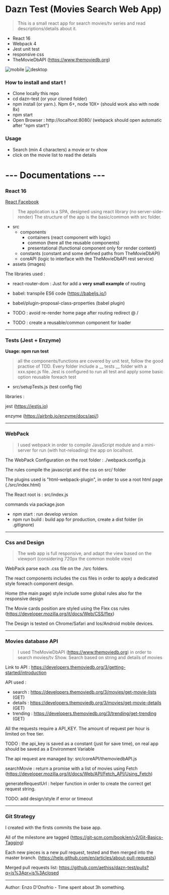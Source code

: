 # Dazn Test (Movies Search Web App)
>This is a small react app for search movies/tv series and read descriptions/details about it.
  - React 16
  - Webpack 4
  - Jest unit test
  - responsive css
  - TheMovieDbAPI (https://www.themoviedb.org)
  
![mobile](https://github.com/aethiss/dazn-test/blob/master/assets/mobile.png)
![desktop](https://github.com/aethiss/dazn-test/blob/master/assets/desktop.png)

### How to install and start !
  - Clone locally this repo
  - cd dazn-test (or your cloned folder)
  - npm install (or yarn.). Npm 6+, node 10X+ (should work also with node 8x)
  - npm start
  - Open Browser : http://localhost:8080/ (webpack should open automatic after "npm start")

### Usage
   - Search (min 4 characters) a movie or tv show
   - click on the movie list to read the details

# --- Documentations ---

### React 16
[React Facebook](https://reactjs.org/) 
> The application is a SPA, designed using react library (no server-side-render)
> The structure of the app is the basic/common with src folder.

- src
  - components
    - containers (react component with logic)
    - common (here all the reusable components)
    - presentational (functional component only for render content)
  - constants (constant and some defined paths from TheMovieDbAPI)
  - coreAPI (logic to interface with the TheMovieDbAPI rest service)
- assets (images)

The libraries used :

- react-router-dom : Just for add a **very small example** of routing
- babel: transpile ES6 code (https://babeljs.io/)
- babel/plugin-proposal-class-properties (babel plugin)

- TODO : avoid re-render home page after routing redirect @ /
- TODO : create a reusable/common component for loader
 
---------------

### Tests (Jest + Enzyme)
**Usage: npm run test**

> all the components/functions are covered by unit test, follow the good practise of TDD.
> Every folder include a __ tests __ folder with a xxx.spec.js file. 
> Jest is configured to run all test and apply some basic option reusable foreach test

- src/setupTests.js (test config file)

libraries :

jest (https://jestjs.io)

enzyme (https://airbnb.io/enzyme/docs/api/)

---------------

### WebPack

> I used webpack in order to compile JavaScript module and a mini-server for run (with hot-reloading)
> the app on localhost.

The WebPack Configuration on the root folder : ./webpack.config.js

The rules compile the javascript and the css on src/ folder

The plugins used is "html-webpack-plugin", in order to use a root html page (./src/index.html)

The React root is : src/index.js

commands via package.json

- npm start : run develop version
- npm run build : build app for production, create a dist folder (in .gitIgnore)

--------------

### Css and Design

> The web app is full responsive, and adapt the view based on the viewport (considering 720px the common mobile view)

WebPack parse each .css file on the ./src folders.

The react components includes the css files in order to apply a dedicated style foreach component design.

Home (the main page) style include some global rules also for the responsive design

The Movie cards position are styled using the Flex css rules (https://developer.mozilla.org/it/docs/Web/CSS/flex)

The Design is tested on Chrome/Safari and Ios/Android mobile devices.


-------------

### Movies database API

> I used TheMovieDbAPI (https://www.themoviedb.org) in order to search movies/tv Show. 
> Search based on string and details of movies

Link to API : https://developers.themoviedb.org/3/getting-started/introduction

API used :

- search : https://developers.themoviedb.org/3/movies/get-movie-lists (GET)
- details : https://developers.themoviedb.org/3/movies/get-movie-details (GET)
- trending : https://developers.themoviedb.org/3/trending/get-trending (GET)

All the requests require a API_KEY. The amount of request per hour is limited on free tier.

TODO : the api_key is saved as a constant (just for save time), on real app should be saved as a Environment Variable 

The api request are managed by: src/coreAPI/themoviedbAPI.js

searchMovie : return a promise with a list of movies using Fetch (https://developer.mozilla.org/it/docs/Web/API/Fetch_API/Using_Fetch)

generateRequestUrl : helper function in order to create the correct get request string.

TODO: add design/style if error or timeout


-------------

### Git Strategy

I created with the firsts commits the base app.

All of the milestone are tagged (https://git-scm.com/book/en/v2/Git-Basics-Tagging)

Each new pieces is a new pull request, tested and then merged into the master branch. (https://help.github.com/en/articles/about-pull-requests)

Merged pull requests list: https://github.com/aethiss/dazn-test/pulls?q=is%3Apr+is%3Aclosed


--------------
Author: Enzo D'Onofrio - Time spent about 3h something.
